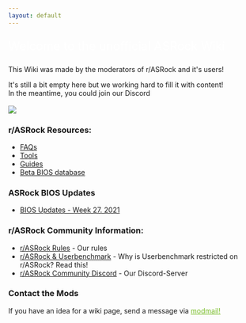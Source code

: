 ```yaml
---
layout: default
---
```


<p style="color:#fff;font-size:x-large">
    Welcome to the unofficial ASRock Wiki 
</p>
<p>
    This Wiki was made by the moderators of r/ASRock and it's users!
</p>
<p>
    It's still a bit empty here but we working hard to fill it with content!<br>
    In the meantime, you could join our Discord<br>
<br>
    <a href="https://discord.gg/rFrMpxV">
        <img src="https://discordapp.com/api/guilds/734825971848577038/widget.png?style=banner2">
    </a>
</p> 

### r/ASRock Resources:

* [FAQs](faq/index.md)
* [Tools](tools/index.md)
* [Guides](guides/index.md)
* [Beta BIOS database](beta_bios/index.md)

### ASRock BIOS Updates

* [BIOS Updates - Week 27. 2021](beta_bios/info/biosUpdates)

### r/ASRock Community Information:

* [r/ASRock Rules](rules/index.md) - Our rules
* [r/ASRock & Userbenchmark](faq/index.md#rasrock-and-userbenchmark) - Why is Userbenchmark restricted on r/ASRock? Read this!
* [r/ASRock Community Discord](https://discord.gg/rFrMpxV) - Our Discord-Server

### Contact the Mods
If you have an idea for a wiki page, send a message via <a style="color:#79bd28" href="https://www.reddit.com/message/compose?to=%2Fr%2FASRock" target="_blank">modmail!</a>
